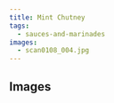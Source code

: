 ```yaml
---
title: Mint Chutney
tags:
  - sauces-and-marinades
images:
  - scan0108_004.jpg
---
```



## Images
